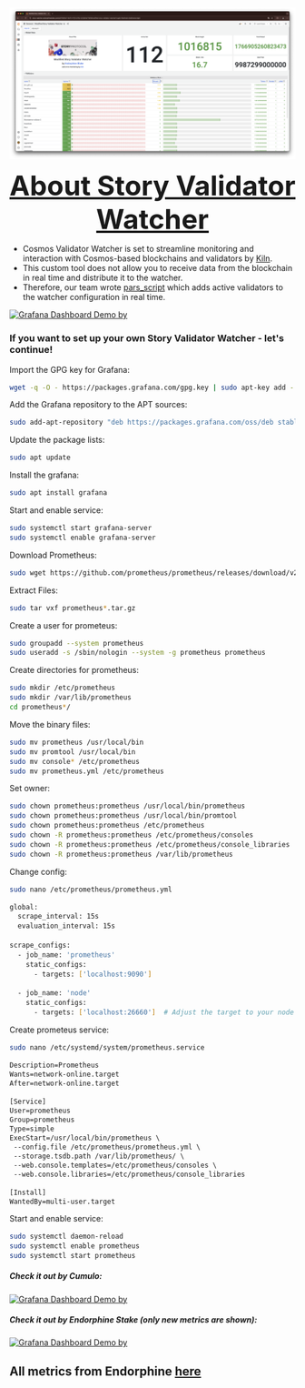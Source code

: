 
![watcher screen](https://github.com/endorphinestake/story-validator-watcher/blob/main/images/story-validator-watcher.png)

<font size = 7><center><b><u>About Story Validator Watcher</u></b></center></font>
-  Cosmos Validator Watcher is set to streamline monitoring and interaction with Cosmos-based blockchains and validators by [Kiln](https://github.com/kilnfi/cosmos-validator-watcher).
-  This custom tool does not allow you to receive data from the blockchain in real time and distribute it to the watcher.
-  Therefore, our team wrote [pars_script](https://github.com/endorphinestake/story-validator-watcher/tree/main/pars_script) which adds active validators to the watcher configuration in real time.

[![Grafana Dashboard Demo by ](https://img.shields.io/badge/Grafana%20Dashboard-Demo%20Online-blue?style=for-the-badge&logo=grafana&logoColor=white)](https://story-watcher.endorphinestake.com/d/d79d55e7-6e70-4725-b78c-b22db4a71b08/modified-story-validator-watcher?orgId=1&refresh=5s&theme=light)


### If you want to set up your own Story Validator Watcher - let's continue!

Import the GPG key for Grafana:
```bash
wget -q -O - https://packages.grafana.com/gpg.key | sudo apt-key add -
```

Add the Grafana repository to the APT sources:
```bash 
sudo add-apt-repository "deb https://packages.grafana.com/oss/deb stable main"
```

Update the package lists:
```bash
sudo apt update
```

Install the grafana:
```bash
sudo apt install grafana
```

Start and enable service:
```bash
sudo systemctl start grafana-server
sudo systemctl enable grafana-server
```

Download Prometheus:
```bash
sudo wget https://github.com/prometheus/prometheus/releases/download/v2.47.0/prometheus-2.47.0.linux-amd64.tar.gz
```

Extract Files:
```bash
sudo tar vxf prometheus*.tar.gz
```

Create a user for prometeus:
```bash
sudo groupadd --system prometheus
sudo useradd -s /sbin/nologin --system -g prometheus prometheus
```

Create directories for prometheus:
```bash
sudo mkdir /etc/prometheus
sudo mkdir /var/lib/prometheus
cd prometheus*/
```

Move the binary files:
```bash
sudo mv prometheus /usr/local/bin
sudo mv promtool /usr/local/bin
sudo mv console* /etc/prometheus
sudo mv prometheus.yml /etc/prometheus
```

Set owner:
```bash
sudo chown prometheus:prometheus /usr/local/bin/prometheus
sudo chown prometheus:prometheus /usr/local/bin/promtool
sudo chown prometheus:prometheus /etc/prometheus
sudo chown -R prometheus:prometheus /etc/prometheus/consoles
sudo chown -R prometheus:prometheus /etc/prometheus/console_libraries
sudo chown -R prometheus:prometheus /var/lib/prometheus
```

Change config:
```bash
sudo nano /etc/prometheus/prometheus.yml
```

```bash
global:
  scrape_interval: 15s
  evaluation_interval: 15s

scrape_configs:
  - job_name: 'prometheus'
    static_configs:
      - targets: ['localhost:9090']

  - job_name: 'node'
    static_configs:
      - targets: ['localhost:26660']  # Adjust the target to your node exporter endpoint
```

Create prometeus service:
```bash
sudo nano /etc/systemd/system/prometheus.service
```

```[Unit]
Description=Prometheus
Wants=network-online.target
After=network-online.target

[Service]
User=prometheus
Group=prometheus
Type=simple
ExecStart=/usr/local/bin/prometheus \
 --config.file /etc/prometheus/prometheus.yml \
 --storage.tsdb.path /var/lib/prometheus/ \
 --web.console.templates=/etc/prometheus/consoles \
 --web.console.libraries=/etc/prometheus/console_libraries

[Install]
WantedBy=multi-user.target
```

Start and enable service:
```bash
sudo systemctl daemon-reload
sudo systemctl enable prometheus
sudo systemctl start prometheus
```










##### Check it out by Cumulo:
[![Grafana Dashboard Demo by ](https://img.shields.io/badge/Grafana%20Dashboard-Demo%20Online-blue?style=for-the-badge&logo=grafana&logoColor=white)](http://74.208.16.201:3000/public-dashboards/17c6d645404a400f8aa7c3c532fd4a61?orgId=1&refresh=5s)

##### Check it out by Endorphine Stake (only new metrics are shown):
[![Grafana Dashboard Demo by ](https://img.shields.io/badge/Grafana%20Dashboard-Demo%20Online-blue?style=for-the-badge&logo=grafana&logoColor=white)](http://168.119.179.24:3000/public-dashboards/09292904e88544cfabb8527cd40ad496?orgId=1&refresh=5s)

## All metrics from Endorphine [here](https://github.com/endorphinestake/story-protocol/blob/main/grafana/Story%20Grafana%20by%20Endorphine%20Stake-1729284218377.json)
